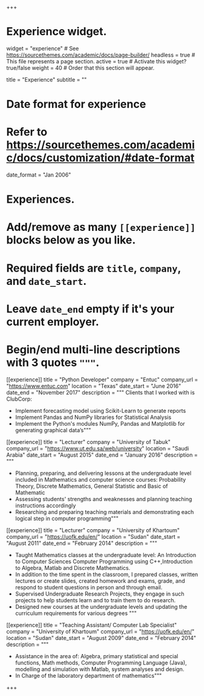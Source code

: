 +++
# Experience widget.
widget = "experience"  # See https://sourcethemes.com/academic/docs/page-builder/
headless = true  # This file represents a page section.
active = true  # Activate this widget? true/false
weight = 40  # Order that this section will appear.

title = "Experience"
subtitle = ""

# Date format for experience
#   Refer to https://sourcethemes.com/academic/docs/customization/#date-format
date_format = "Jan 2006"

# Experiences.
#   Add/remove as many `[[experience]]` blocks below as you like.
#   Required fields are `title`, `company`, and `date_start`.
#   Leave `date_end` empty if it's your current employer.
#   Begin/end multi-line descriptions with 3 quotes `"""`.
[[experience]]
  title = "Python Developer"
  company = "Entuc"
  company_url = "https://www.entuc.com"
  location = "Texas"
  date_start = "June 2016"
  date_end = "November 2017"
  description = """ Clients that I worked with is ClubCorp:
  
 * Implement forecasting model using Scikit-Learn to generate reports
 * Implement Pandas and NumPy libraries for Statistical Analysis
 * Implement the Python's modules NumPy, Pandas and Matplotlib for generating graphical data’s"""

[[experience]]
  title = "Lecturer"
  company = "University of Tabuk"
  company_url = "https://www.ut.edu.sa/web/university"
  location = "Saudi Arabia"
  date_start = "August 2015"
  date_end = "January 2016"
  description = """
  
  * Planning, preparing, and delivering lessons at the undergraduate level included in Mathematics and computer science           courses:
   Probability Theory, Discrete Mathematics, General Statistic and Basic of Mathematic
  * Assessing students' strengths and weaknesses and planning teaching instructions accordingly
  * Researching and preparing teaching materials and demonstrating each logical step in computer programming"""
  
[[experience]]
  title = "Lecturer"
  company = "University of Khartoum"
  company_url = "https://uofk.edu/en/"
  location = "Sudan"
  date_start = "August 2011"
  date_end = "February 2014"
  description = """
  
  * Taught Mathematics classes at the undergraduate level:
    An Introduction to Computer Sciences Computer Programming using C++,Introduction to Algebra, Matlab and Discrete   Mathematics.
  * In addition to the time spent in the classroom, I prepared classes,    written lectures or create slides, created homework and exams, grade, and respond to student questions in person and through email. 
  * Supervised Undergraduate Research Projects, they engage in such projects to help students learn and to train them to do research.
  * Designed new courses at the undergraduate levels and updating the curriculum requirements for various degrees """
  
[[experience]]
  title = "Teaching Assistant/ Computer Lab Specialist"
  company = "University of Khartoum"
  company_url = "https://uofk.edu/en/"
  location = "Sudan"
  date_start = "August 2009"
  date_end = "February 2014"
  description = """ 
  
  * Assistance in the area of:
  Algebra, primary statistical and special functions, Math methods, Computer Programming Language (Java), modelling and     simulation with Matlab, system analyses and design.
  * In Charge of the laboratory department of mathematics"""
  
+++
